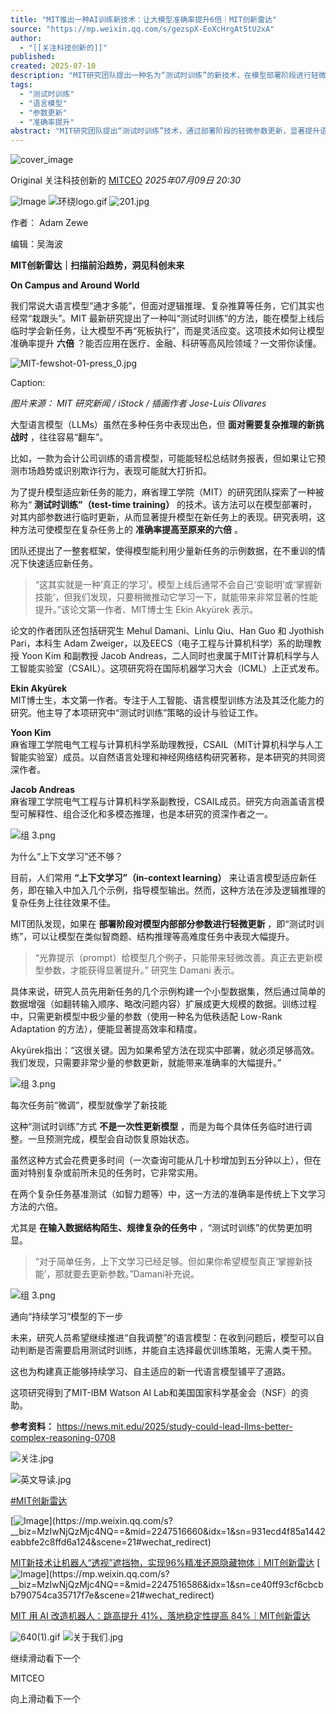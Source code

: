 ```yaml
---
title: "MIT推出一种AI训练新技术：让大模型准确率提升6倍｜MIT创新雷达"
source: "https://mp.weixin.qq.com/s/gezspX-EoXcHrgAt5tU2xA"
author:
  - "[[关注科技创新的]]"
published:
created: 2025-07-10
description: "MIT研究团队提出一种名为“测试时训练”的新技术，在模型部署阶段进行轻微参数更新，即可让语言模型在陌生复杂任务上的表现提升六倍，为大模型“真正学习”打开新思路。"
tags:
  - "测试时训练"
  - "语言模型"
  - "参数更新"
  - "准确率提升"
abstract: "MIT研究团队提出“测试时训练”技术，通过部署阶段的轻微参数更新，显著提升语言模型在陌生复杂任务上的表现。"
---
```

![cover_image](https://mmbiz.qpic.cn/sz_mmbiz_jpg/cQZmxwM8fdTQpBL3gfyhaOXxEQc4q58D3gbqdo5mPAfrZUDLSvIEaawTR2zWicZj1iaSbBrFiaAbc3GnzgKibPIFlA/0?wx_fmt=jpeg)

Original 关注科技创新的 [MITCEO](https://mp.weixin.qq.com/s/) *2025年07月09日 20:30*

![Image](https://mmbiz.qpic.cn/sz_mmbiz_gif/cQZmxwM8fdTATibOfclyn2JHDcdmTuiabcQkgNPeXC32YOiaVyQAspmk081wtRU4pRliaY4kicWoUKibK3bkk4NgBPmQ/640?wx_fmt=gif&from=appmsg&tp=webp&wxfrom=5&wx_lazy=1) ![环绕logo.gif](https://mmbiz.qpic.cn/sz_mmbiz_gif/cQZmxwM8fdTUGdnrCf4Ej00XHAjq3Mpsd5vp2CpnmnZWCpcrvvpWfS5OzHwH7Eob2URG0iallDyKXs1s5YKgWbA/640?wx_fmt=gif&from=appmsg&tp=webp&wxfrom=5&wx_lazy=1) ![201.jpg](https://mmbiz.qpic.cn/sz_mmbiz_jpg/cQZmxwM8fdTQpBL3gfyhaOXxEQc4q58Do68k7pBLRtMwE1W2ObgCHzahXLUPiaiciciaZ7WTLCeApS1EeUYVBjUEqA/640?wx_fmt=jpeg&from=appmsg&tp=webp&wxfrom=5&wx_lazy=1)

  

作者： Adam Zewe

编辑：吴海波

  

  

**MIT创新雷达｜扫描前沿趋势，洞见科创未来**

**On Campus and Around World**

  

  

我们常说大语言模型“通才多能”，但面对逻辑推理、复杂推算等任务，它们其实也经常“栽跟头”。MIT 最新研究提出了一种叫“测试时训练”的方法，能在模型上线后临时学会新任务，让大模型不再“死板执行”，而是灵活应变。这项技术如何让模型准确率提升 **六倍** ？能否应用在医疗、金融、科研等高风险领域？一文带你读懂。

  

![MIT-fewshot-01-press_0.jpg](https://mmbiz.qpic.cn/sz_mmbiz_jpg/cQZmxwM8fdTQpBL3gfyhaOXxEQc4q58D0H2Usugujkchs5VsoyMiaNoWx8McWKpoiaWg3AAE6ibicV7uW9Rb64VUgg/640?wx_fmt=jpeg&from=appmsg&tp=webp&wxfrom=5&wx_lazy=1)

Caption:

*图片来源： MIT 研究新闻 / iStock / 插画作者 Jose-Luis Olivares*

  

大型语言模型（LLMs）虽然在多种任务中表现出色，但 **面对需要复杂推理的新挑战时** ，往往容易“翻车”。

  

比如，一款为会计公司训练的语言模型，可能能轻松总结财务报表，但如果让它预测市场趋势或识别欺诈行为，表现可能就大打折扣。

  

为了提升模型适应新任务的能力，麻省理工学院（MIT）的研究团队探索了一种被称为“ **测试时训练”（test-time training）** 的技术。该方法可以在模型部署时，对其内部参数进行临时更新，从而显著提升模型在新任务上的表现。研究表明，这种方法可使模型在复杂任务上的 **准确率提高至原来的六倍** 。

  

团队还提出了一整套框架，使得模型能利用少量新任务的示例数据，在不重训的情况下快速适应新任务。

  

> “这其实就是一种‘真正的学习’。模型上线后通常不会自己‘变聪明’或‘掌握新技能’，但我们发现，只要稍微推动它学习一下，就能带来非常显著的性能提升。”该论文第一作者、MIT博士生 Ekin Akyürek 表示。

  

论文的作者团队还包括研究生 Mehul Damani、Linlu Qiu、Han Guo 和 Jyothish Pari，本科生 Adam Zweiger，以及EECS（电子工程与计算机科学）系的助理教授 Yoon Kim 和副教授 Jacob Andreas，二人同时也隶属于MIT计算机科学与人工智能实验室（CSAIL）。这项研究将在国际机器学习大会（ICML）上正式发布。

  

  

**Ekin Akyürek**  
MIT博士生，本文第一作者。专注于人工智能、语言模型训练方法及其泛化能力的研究。他主导了本项研究中“测试时训练”策略的设计与验证工作。

  

**Yoon Kim**  
麻省理工学院电气工程与计算机科学系助理教授，CSAIL（MIT计算机科学与人工智能实验室）成员。以自然语言处理和神经网络结构研究著称，是本研究的共同资深作者。

  

**Jacob Andreas**  
麻省理工学院电气工程与计算机科学系副教授，CSAIL成员。研究方向涵盖语言模型可解释性、组合泛化和多模态推理，也是本研究的资深作者之一。

  

  

  

![组 3.png](https://mp.weixin.qq.com/s/www.w3.org/2000/svg'%20xmlns:xlink='http://www.w3.org/1999/xlink'%3E%3Ctitle%3E%3C/title%3E%3Cg%20stroke='none'%20stroke-width='1'%20fill='none'%20fill-rule='evenodd'%20fill-opacity='0'%3E%3Cg%20transform='translate(-249.000000,%20-126.000000)'%20fill='%23FFFFFF'%3E%3Crect%20x='249'%20y='126'%20width='1'%20height='1'%3E%3C/rect%3E%3C/g%3E%3C/g%3E%3C/svg%3E)

为什么“上下文学习”还不够？

  

目前，人们常用 **“上下文学习”（in-context learning）** 来让语言模型适应新任务，即在输入中加入几个示例，指导模型输出。然而，这种方法在涉及逻辑推理的复杂任务上往往效果不佳。

  

MIT团队发现，如果在 **部署阶段对模型内部部分参数进行轻微更新** ，即“测试时训练”，可以让模型在类似智商题、结构推理等高难度任务中表现大幅提升。

  

> “光靠提示（prompt）给模型几个例子，只能带来轻微改善。真正去更新模型参数，才能获得显著提升。” 研究生 Damani 表示。

  

具体来说，研究人员先用新任务的几个示例构建一个小型数据集，然后通过简单的数据增强（如翻转输入顺序、略改问题内容）扩展成更大规模的数据。训练过程中，只需更新模型中极少量的参数（使用一种名为低秩适配 Low-Rank Adaptation 的方法），便能显著提高效率和精度。

  

Akyürek指出：“这很关键。因为如果希望方法在现实中部署，就必须足够高效。我们发现，只需要非常少量的参数更新，就能带来准确率的大幅提升。”

  

  

![组 3.png](https://mp.weixin.qq.com/s/www.w3.org/2000/svg'%20xmlns:xlink='http://www.w3.org/1999/xlink'%3E%3Ctitle%3E%3C/title%3E%3Cg%20stroke='none'%20stroke-width='1'%20fill='none'%20fill-rule='evenodd'%20fill-opacity='0'%3E%3Cg%20transform='translate(-249.000000,%20-126.000000)'%20fill='%23FFFFFF'%3E%3Crect%20x='249'%20y='126'%20width='1'%20height='1'%3E%3C/rect%3E%3C/g%3E%3C/g%3E%3C/svg%3E)

每次任务前“微调”，模型就像学了新技能

  

这种“测试时训练”方式 **不是一次性更新模型** ，而是为每个具体任务临时进行调整。一旦预测完成，模型会自动恢复原始状态。

  

虽然这种方式会花费更多时间（一次查询可能从几十秒增加到五分钟以上），但在面对特别复杂或前所未见的任务时，它非常实用。

  

在两个复杂任务基准测试（如智力题等）中，这一方法的准确率是传统上下文学习方法的六倍。

  

尤其是 **在输入数据结构陌生、规律复杂的任务中** ，“测试时训练”的优势更加明显。

  

> “对于简单任务，上下文学习已经足够。但如果你希望模型真正‘掌握新技能’，那就要去更新参数。”Damani补充说。

  

  

![组 3.png](https://mp.weixin.qq.com/s/www.w3.org/2000/svg'%20xmlns:xlink='http://www.w3.org/1999/xlink'%3E%3Ctitle%3E%3C/title%3E%3Cg%20stroke='none'%20stroke-width='1'%20fill='none'%20fill-rule='evenodd'%20fill-opacity='0'%3E%3Cg%20transform='translate(-249.000000,%20-126.000000)'%20fill='%23FFFFFF'%3E%3Crect%20x='249'%20y='126'%20width='1'%20height='1'%3E%3C/rect%3E%3C/g%3E%3C/g%3E%3C/svg%3E)

通向“持续学习”模型的下一步

  

未来，研究人员希望继续推进“自我调整”的语言模型：在收到问题后，模型可以自动判断是否需要启用测试时训练，并能自主选择最优训练策略，无需人类干预。

  

这也为构建真正能够持续学习、自主适应的新一代语言模型铺平了道路。

  

这项研究得到了MIT-IBM Watson AI Lab和美国国家科学基金会（NSF）的资助。

  

  

  

**参考资料：** https://news.mit.edu/2025/study-could-lead-llms-better-complex-reasoning-0708

  

  

  

  

  

![关注.jpg](https://mp.weixin.qq.com/s/www.w3.org/2000/svg'%20xmlns:xlink='http://www.w3.org/1999/xlink'%3E%3Ctitle%3E%3C/title%3E%3Cg%20stroke='none'%20stroke-width='1'%20fill='none'%20fill-rule='evenodd'%20fill-opacity='0'%3E%3Cg%20transform='translate(-249.000000,%20-126.000000)'%20fill='%23FFFFFF'%3E%3Crect%20x='249'%20y='126'%20width='1'%20height='1'%3E%3C/rect%3E%3C/g%3E%3C/g%3E%3C/svg%3E)

  

  

  

![英文导读.jpg](https://mp.weixin.qq.com/s/www.w3.org/2000/svg'%20xmlns:xlink='http://www.w3.org/1999/xlink'%3E%3Ctitle%3E%3C/title%3E%3Cg%20stroke='none'%20stroke-width='1'%20fill='none'%20fill-rule='evenodd'%20fill-opacity='0'%3E%3Cg%20transform='translate(-249.000000,%20-126.000000)'%20fill='%23FFFFFF'%3E%3Crect%20x='249'%20y='126'%20width='1'%20height='1'%3E%3C/rect%3E%3C/g%3E%3C/g%3E%3C/svg%3E)

[#MIT创新雷达](https://mp.weixin.qq.com/mp/appmsgalbum?__biz=MzIwNjQzMjc4NQ==&action=getalbum&album_id=3995108950289858572#wechat_redirect)

  
[![Image](https://mp.weixin.qq.com/s/www.w3.org/2000/svg'%20xmlns:xlink='http://www.w3.org/1999/xlink'%3E%3Ctitle%3E%3C/title%3E%3Cg%20stroke='none'%20stroke-width='1'%20fill='none'%20fill-rule='evenodd'%20fill-opacity='0'%3E%3Cg%20transform='translate(-249.000000,%20-126.000000)'%20fill='%23FFFFFF'%3E%3Crect%20x='249'%20y='126'%20width='1'%20height='1'%3E%3C/rect%3E%3C/g%3E%3C/g%3E%3C/svg%3E)](https://mp.weixin.qq.com/s?__biz=MzIwNjQzMjc4NQ==&mid=2247516660&idx=1&sn=931ecd4f85a1442eabbfe2c8ffd6a124&scene=21#wechat_redirect)

[MIT新技术让机器人“透视”遮挡物，实现96%精准还原隐藏物体｜MIT创新雷达](https://mp.weixin.qq.com/s?__biz=MzIwNjQzMjc4NQ==&mid=2247516631&idx=1&sn=2e865fec4f44741d6db7ad03f6d04318&scene=21#wechat_redirect) [![Image](https://mp.weixin.qq.com/s/www.w3.org/2000/svg'%20xmlns:xlink='http://www.w3.org/1999/xlink'%3E%3Ctitle%3E%3C/title%3E%3Cg%20stroke='none'%20stroke-width='1'%20fill='none'%20fill-rule='evenodd'%20fill-opacity='0'%3E%3Cg%20transform='translate(-249.000000,%20-126.000000)'%20fill='%23FFFFFF'%3E%3Crect%20x='249'%20y='126'%20width='1'%20height='1'%3E%3C/rect%3E%3C/g%3E%3C/g%3E%3C/svg%3E)](https://mp.weixin.qq.com/s?__biz=MzIwNjQzMjc4NQ==&mid=2247516586&idx=1&sn=ce40ff93cf6cbcbb790754ca35717f7e&scene=21#wechat_redirect)

[MIT 用 AI 改造机器人：跳高提升 41%，落地稳定性提高 84%｜MIT创新雷达](https://mp.weixin.qq.com/s?__biz=MzIwNjQzMjc4NQ==&mid=2247516586&idx=1&sn=ce40ff93cf6cbcbb790754ca35717f7e&scene=21#wechat_redirect)

  

  

![640(1).gif](https://mp.weixin.qq.com/s/www.w3.org/2000/svg'%20xmlns:xlink='http://www.w3.org/1999/xlink'%3E%3Ctitle%3E%3C/title%3E%3Cg%20stroke='none'%20stroke-width='1'%20fill='none'%20fill-rule='evenodd'%20fill-opacity='0'%3E%3Cg%20transform='translate(-249.000000,%20-126.000000)'%20fill='%23FFFFFF'%3E%3Crect%20x='249'%20y='126'%20width='1'%20height='1'%3E%3C/rect%3E%3C/g%3E%3C/g%3E%3C/svg%3E) ![关于我们.jpg](https://mp.weixin.qq.com/s/www.w3.org/2000/svg'%20xmlns:xlink='http://www.w3.org/1999/xlink'%3E%3Ctitle%3E%3C/title%3E%3Cg%20stroke='none'%20stroke-width='1'%20fill='none'%20fill-rule='evenodd'%20fill-opacity='0'%3E%3Cg%20transform='translate(-249.000000,%20-126.000000)'%20fill='%23FFFFFF'%3E%3Crect%20x='249'%20y='126'%20width='1'%20height='1'%3E%3C/rect%3E%3C/g%3E%3C/g%3E%3C/svg%3E)

继续滑动看下一个

MITCEO

向上滑动看下一个